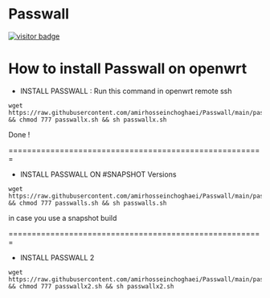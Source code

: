 # Passwall
[![visitor badge](https://img.shields.io/badge/Chat%20on-Telegram-blue.svg)](https://t.me/AmirHosseinTSL)
# How to install Passwall on openwrt


- INSTALL PASSWALL : Run this command in openwrt remote ssh
```
wget https://raw.githubusercontent.com/amirhosseinchoghaei/Passwall/main/passwallx.sh && chmod 777 passwallx.sh && sh passwallx.sh
```
Done !

=======================================================
 - INSTALL PASSWALL ON #SNAPSHOT Versions
```
wget https://raw.githubusercontent.com/amirhosseinchoghaei/Passwall/main/passwalls.sh && chmod 777 passwalls.sh && sh passwalls.sh
```
in case you use a snapshot build

=======================================================
 - INSTALL PASSWALL 2
```
wget https://raw.githubusercontent.com/amirhosseinchoghaei/Passwall/main/passwallx2.sh && chmod 777 passwallx2.sh && sh passwallx2.sh
```
